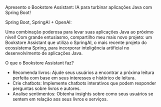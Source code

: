 Apresento o Bookstore Assistant: IA para turbinar aplicações Java com Spring Boot!

Spring Boot, SpringAI + OpenAI: 

Uma combinação poderosa para levar suas aplicações Java ao próximo nível!
Com grande entusiasmo, compartilho meu mais novo projeto: um Bookstore Assistant que utiliza o SpringAI, o mais recente projeto do ecossistema Spring, para incorporar inteligência artificial no desenvolvimento de aplicações Java.

O que o Bookstore Assistant faz?

* Recomenda livros: Ajude seus usuários a encontrar a próxima leitura perfeita com base em seus interesses e histórico de leitura.
* Crie chatbots: Implemente chatbots interativos que podem responder perguntas sobre livros e autores.
* Analise sentimentos: Obtenha insights sobre como seus usuários se sentem em relação aos seus livros e serviços.

